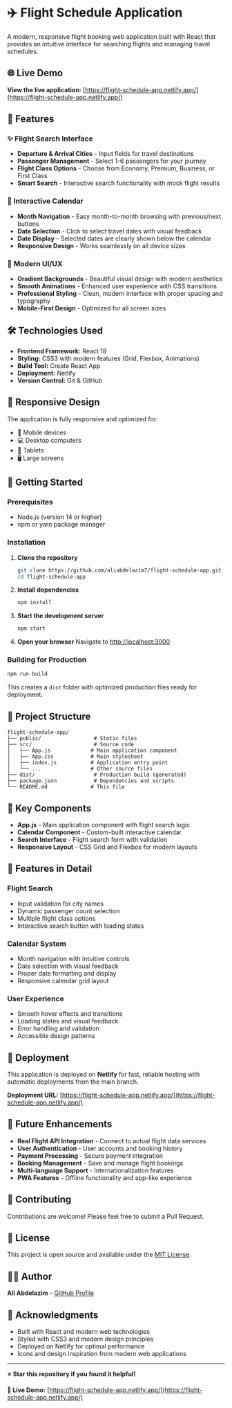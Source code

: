 # ✈️ Flight Schedule Application

A modern, responsive flight booking web application built with React that provides an intuitive interface for searching flights and managing travel schedules.

## 🌐 Live Demo

**View the live application:** [https://flight-schedule-app.netlify.app/](https://flight-schedule-app.netlify.app/)

## 🚀 Features

### ✨ **Flight Search Interface**

- **Departure & Arrival Cities** - Input fields for travel destinations
- **Passenger Management** - Select 1-6 passengers for your journey
- **Flight Class Options** - Choose from Economy, Premium, Business, or First Class
- **Smart Search** - Interactive search functionality with mock flight results

### 📅 **Interactive Calendar**

- **Month Navigation** - Easy month-to-month browsing with previous/next buttons
- **Date Selection** - Click to select travel dates with visual feedback
- **Date Display** - Selected dates are clearly shown below the calendar
- **Responsive Design** - Works seamlessly on all device sizes

### 🎨 **Modern UI/UX**

- **Gradient Backgrounds** - Beautiful visual design with modern aesthetics
- **Smooth Animations** - Enhanced user experience with CSS transitions
- **Professional Styling** - Clean, modern interface with proper spacing and typography
- **Mobile-First Design** - Optimized for all screen sizes

## 🛠️ Technologies Used

- **Frontend Framework:** React 18
- **Styling:** CSS3 with modern features (Grid, Flexbox, Animations)
- **Build Tool:** Create React App
- **Deployment:** Netlify
- **Version Control:** Git & GitHub

## 📱 Responsive Design

The application is fully responsive and optimized for:

- 📱 Mobile devices
- 💻 Desktop computers
- 📱 Tablets
- 🖥️ Large screens

## 🚀 Getting Started

### Prerequisites

- Node.js (version 14 or higher)
- npm or yarn package manager

### Installation

1. **Clone the repository**

   ```bash
   git clone https://github.com/aliabdelazim7/flight-schedule-app.git
   cd flight-schedule-app
   ```

2. **Install dependencies**

   ```bash
   npm install
   ```

3. **Start the development server**

   ```bash
   npm start
   ```

4. **Open your browser**
   Navigate to [http://localhost:3000](http://localhost:3000)

### Building for Production

```bash
npm run build
```

This creates a `dist` folder with optimized production files ready for deployment.

## 📁 Project Structure

```
flight-schedule-app/
├── public/                 # Static files
├── src/                    # Source code
│   ├── App.js             # Main application component
│   ├── App.css            # Main stylesheet
│   ├── index.js           # Application entry point
│   └── ...                # Other source files
├── dist/                   # Production build (generated)
├── package.json            # Dependencies and scripts
└── README.md              # This file
```

## 🎯 Key Components

- **App.js** - Main application component with flight search logic
- **Calendar Component** - Custom-built interactive calendar
- **Search Interface** - Flight search form with validation
- **Responsive Layout** - CSS Grid and Flexbox for modern layouts

## 🌟 Features in Detail

### Flight Search

- Input validation for city names
- Dynamic passenger count selection
- Multiple flight class options
- Interactive search button with loading states

### Calendar System

- Month navigation with intuitive controls
- Date selection with visual feedback
- Proper date formatting and display
- Responsive calendar grid layout

### User Experience

- Smooth hover effects and transitions
- Loading states and visual feedback
- Error handling and validation
- Accessible design patterns

## 🚀 Deployment

This application is deployed on **Netlify** for fast, reliable hosting with automatic deployments from the main branch.

**Deployment URL:** [https://flight-schedule-app.netlify.app/](https://flight-schedule-app.netlify.app/)

## 🔮 Future Enhancements

- **Real Flight API Integration** - Connect to actual flight data services
- **User Authentication** - User accounts and booking history
- **Payment Processing** - Secure payment integration
- **Booking Management** - Save and manage flight bookings
- **Multi-language Support** - Internationalization features
- **PWA Features** - Offline functionality and app-like experience

## 🤝 Contributing

Contributions are welcome! Please feel free to submit a Pull Request.

## 📄 License

This project is open source and available under the [MIT License](LICENSE).

## 👨‍💻 Author

**Ali Abdelazim** - [GitHub Profile](https://github.com/aliabdelazim7)

## 🙏 Acknowledgments

- Built with React and modern web technologies
- Styled with CSS3 and modern design principles
- Deployed on Netlify for optimal performance
- Icons and design inspiration from modern web applications

---

**⭐ Star this repository if you found it helpful!**

**🔗 Live Demo:** [https://flight-schedule-app.netlify.app/](https://flight-schedule-app.netlify.app/)
